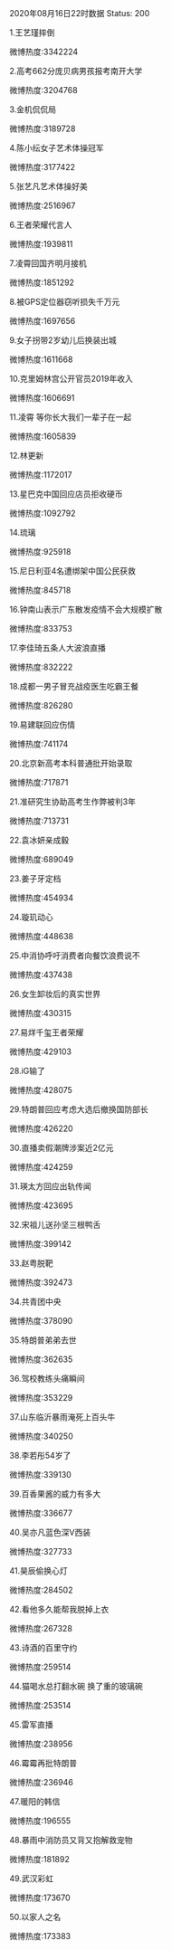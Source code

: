 2020年08月16日22时数据
Status: 200

1.王艺瑾摔倒

微博热度:3342224

2.高考662分庞贝病男孩报考南开大学

微博热度:3204768

3.金机侃侃局

微博热度:3189728

4.陈小纭女子艺术体操冠军

微博热度:3177422

5.张艺凡艺术体操好美

微博热度:2516967

6.王者荣耀代言人

微博热度:1939811

7.凌霄回国齐明月接机

微博热度:1851292

8.被GPS定位器窃听损失千万元

微博热度:1697656

9.女子拐带2岁幼儿后换装出城

微博热度:1611668

10.克里姆林宫公开官员2019年收入

微博热度:1606691

11.凌霄 等你长大我们一辈子在一起

微博热度:1605839

12.林更新

微博热度:1172017

13.星巴克中国回应店员拒收硬币

微博热度:1092792

14.琉璃

微博热度:925918

15.尼日利亚4名遭绑架中国公民获救

微博热度:845718

16.钟南山表示广东散发疫情不会大规模扩散

微博热度:833753

17.李佳琦五条人大波浪直播

微博热度:832222

18.成都一男子冒充战疫医生吃霸王餐

微博热度:826280

19.易建联回应伤情

微博热度:741174

20.北京新高考本科普通批开始录取

微博热度:717871

21.准研究生协助高考生作弊被判3年

微博热度:713731

22.袁冰妍亲成毅

微博热度:689049

23.姜子牙定档

微博热度:454934

24.璇玑动心

微博热度:448638

25.中消协呼吁消费者向餐饮浪费说不

微博热度:437438

26.女生卸妆后的真实世界

微博热度:430315

27.易烊千玺王者荣耀

微博热度:429103

28.iG输了

微博热度:428075

29.特朗普回应考虑大选后撤换国防部长

微博热度:426220

30.直播卖假潮牌涉案近2亿元

微博热度:424259

31.瑛太方回应出轨传闻

微博热度:423695

32.宋祖儿送孙坚三根鸭舌

微博热度:399142

33.赵粤脱靶

微博热度:392473

34.共青团中央

微博热度:378090

35.特朗普弟弟去世

微博热度:362635

36.驾校教练头痛瞬间

微博热度:353229

37.山东临沂暴雨淹死上百头牛

微博热度:340250

38.李若彤54岁了

微博热度:339130

39.百香果酱的威力有多大

微博热度:336677

40.吴亦凡蓝色深V西装

微博热度:327733

41.昊辰偷换心灯

微博热度:284502

42.看他多久能帮我脱掉上衣

微博热度:267328

43.诗酒的百里守约

微博热度:259514

44.猫喝水总打翻水碗 换了重的玻璃碗

微博热度:253514

45.雷军直播

微博热度:238956

46.霉霉再批特朗普

微博热度:236946

47.暖阳的韩信

微博热度:196555

48.暴雨中消防员又背又抱解救宠物

微博热度:181892

49.武汉彩虹

微博热度:173670

50.以家人之名

微博热度:173383

